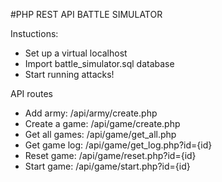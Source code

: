 #PHP REST API BATTLE SIMULATOR

Instuctions:
<ul>
<li>Set up a virtual localhost</li>
<li>Import battle_simulator.sql database</li>
<li>Start running attacks!</li>
</ul>

API routes
<ul>
<li>Add army: /api/army/create.php</li>
<li>Create a game: /api/game/create.php</li>
<li>Get all games: /api/game/get_all.php</li>
<li>Get game log: /api/game/get_log.php?id={id}</li>
<li>Reset game: /api/game/reset.php?id={id}</li>
<li>Start game: /api/game/start.php?id={id}</li>
</ul>